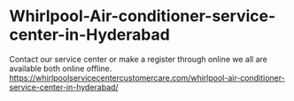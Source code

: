 # Whirlpool-Air-conditioner-service-center-in-Hyderabad
Contact our service center or make a register through online we all are available both online offline. https://whirlpoolservicecentercustomercare.com/whirlpool-air-conditioner-service-center-in-hyderabad/
